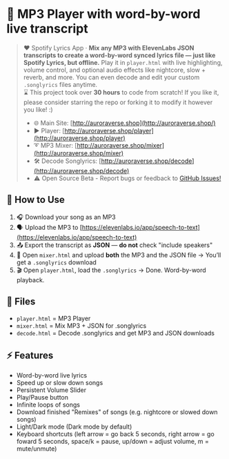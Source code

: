 # 🎵 MP3 Player with word-by-word live transcript
> ❤️ Spotify Lyrics App · **Mix any MP3 with ElevenLabs JSON transcripts to create a word-by-word synced lyrics file — just like Spotify Lyrics, but offline.** Play it in `player.html` with live highlighting, volume control, and optional audio effects like nightcore, slow + reverb, and more. You can even decode and edit your custom `.songlyrics` files anytime.<br>
> ⌛ This project took over **30 hours** to code from scratch! If you like it, please consider starring the repo or forking it to modify it however you like! :)<br>
> * 🌐 Main Site: [http://auroraverse.shop](http://auroraverse.shop/)
> * ▶️ Player: [http://auroraverse.shop/player](http://auroraverse.shop/player)
> * ➰ MP3 Mixer: [http://auroraverse.shop/mixer](http://auroraverse.shop/mixer)
> * 🛠️ Decode Songlyrics: [http://auroraverse.shop/decode](http://auroraverse.shop/decode)
> * ⚠️ Open Source Beta - Report bugs or feedback to [GitHub Issues!](https://github.com/realaurora-stw/song-player/issues)

## 🧪 How to Use

1. 🎧 Download your song as an MP3
2. 🗣️ Upload the MP3 to [https://elevenlabs.io/app/speech-to-text](https://elevenlabs.io/app/speech-to-text)
3. 📤 Export the transcript as **JSON** — **do not** check "include speakers"
4. 🧪 Open `mixer.html` and upload **both** the MP3 and the JSON file
   → You’ll get a `.songlyrics` download
5. 🎬 Open `player.html`, load the `.songlyrics`
   → Done. Word-by-word playback.
## 📁 Files
- `player.html` = MP3 Player
- `mixer.html` = Mix MP3 + JSON for .songlyrics
- `decode.html` = Decode .songlyrics and get MP3 and JSON downloads
## ⚡ Features
- Word-by-word live lyrics
- Speed up or slow down songs
- Persistent Volume Slider
- Play/Pause button
- Infinite loops of songs
- Download finished "Remixes" of songs (e.g. nightcore or slowed down songs)
- Light/Dark mode (Dark mode by default)
- Keyboard shortcuts (left arrow = go back 5 seconds, right arrow = go foward 5 seconds, space/k = pause, up/down = adjust volume, m = mute/unmute)
